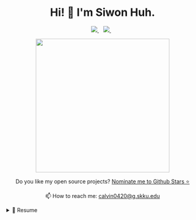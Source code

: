 

<h1 align='center'>
  Hi! 👋 I'm Siwon Huh.
</h1>

<p align='center'>
  
  <a href="https://www.linkedin.com/in/siwon-huh-92336625a/">
    <img src="https://img.shields.io/badge/linkedin-%230077B5.svg?&style=for-the-badge&logo=linkedin&logoColor=white" />
  </a>&nbsp;&nbsp;
  <a href="https://www.instagram.com/imgnry_cool/">
    <img src="https://img.shields.io/badge/instagram-%23E4405F.svg?&style=for-the-badge&logo=instagram&logoColor=white" />        
  </a>&nbsp;&nbsp;
  
</p>

<p align='center'>
  <a href="#"><img src="https://github-readme-stats.vercel.app/api?username=alexandresanlim&show_icons=true&count_private=true&theme=dark" width="350"></a>
</p>



<p align='center'>
  Do you like my open source projects? <a href='https://stars.github.com/nominate/'>Nominate me to Github Stars ⭐</a>
</p>

<!-- <details align='center'>
  <summary>:zap: My workspace specs</summary>
</details>-->

<p align='center'>
  📫 How to reach me: <a href='mailto:calvin0420@g.skku.edu'>calvin0420@g.skku.edu</a>
</p>

<details>
  <summary>📃 Resume</summary>


## Education

- 📖 **M.S. of Computer Science**\
📆 2021.09 - 2023.02\
📍 **Sungkyunkwan University** - Suwon, South Korea
Supervisor: Hojoon Lee, SSLAB


- 📖 **B.S. of Mathematics and Computer Science**\
📆 2015.03 - 2021.09\
📍 **Sungkyunkwan University** - Suwon, South Korea

## Experience

<img align="right" src="https://img.shields.io/badge/Xamarin%20Forms-3498DB?logo=xamarin&logoColor=white" />

- 👨‍💻 **Invited Researcher**\
📆 2022.01 - 2022.07\
📍 **CISPA Helmholtz Center for Information Security** - Saarbruecken, Germany
Supervisor: Yang Zhang

- 👨‍💻 **Office Assistant**\
📆 2018.06 - 2019.01\
📍 **SK C&C** - Seoul, South Korea


</details>

